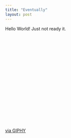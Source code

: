 ```yaml
---
title: "Eventually"
layout: post
---
```

 
 Hello World! Just not ready it. 

<div style="width:100%;height:0;padding-bottom:56%;position:relative;"><iframe src="https://giphy.com/embed/vN3fMMSAmVwoo" width="50%" height="50%" style="position:center" frameBorder="0" class="giphy-embed" allowFullScreen></iframe></div><p><a href="https://giphy.com/gifs/deliverance-vN3fMMSAmVwoo">via GIPHY</a></p>
